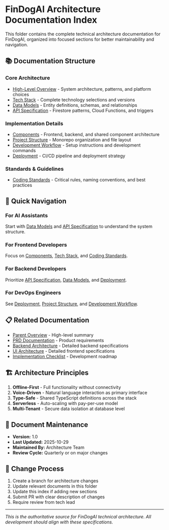 # FinDogAI Architecture Documentation Index

This folder contains the complete technical architecture documentation for FinDogAI, organized into focused sections for better maintainability and navigation.

## 📚 Documentation Structure

### Core Architecture
- [High-Level Overview](./high-level-overview.md) - System architecture, patterns, and platform choices
- [Tech Stack](./tech-stack.md) - Complete technology selections and versions
- [Data Models](./data-models.md) - Entity definitions, schemas, and relationships
- [API Specification](./api-specification.md) - Firestore patterns, Cloud Functions, and triggers

### Implementation Details
- [Components](./components.md) - Frontend, backend, and shared component architecture
- [Project Structure](./project-structure.md) - Monorepo organization and file layout
- [Development Workflow](./development-workflow.md) - Setup instructions and development commands
- [Deployment](./deployment.md) - CI/CD pipeline and deployment strategy

### Standards & Guidelines
- [Coding Standards](./coding-standards.md) - Critical rules, naming conventions, and best practices

## 🎯 Quick Navigation

### For AI Assistants
Start with [Data Models](./data-models.md) and [API Specification](./api-specification.md) to understand the system structure.

### For Frontend Developers
Focus on [Components](./components.md), [Tech Stack](./tech-stack.md), and [Coding Standards](./coding-standards.md).

### For Backend Developers
Prioritize [API Specification](./api-specification.md), [Data Models](./data-models.md), and [Deployment](./deployment.md).

### For DevOps Engineers
See [Deployment](./deployment.md), [Project Structure](./project-structure.md), and [Development Workflow](./development-workflow.md).

## 📋 Related Documentation

- [Parent Overview](../architecture.md) - High-level summary
- [PRD Documentation](../prd/) - Product requirements
- [Backend Architecture](../backend-architecture/) - Detailed backend specifications
- [UI Architecture](../ui-architecture/) - Detailed frontend specifications
- [Implementation Checklist](../implementation-checklist.md) - Development roadmap

## 🏗️ Architecture Principles

1. **Offline-First** - Full functionality without connectivity
2. **Voice-Driven** - Natural language interaction as primary interface
3. **Type-Safe** - Shared TypeScript definitions across the stack
4. **Serverless** - Auto-scaling with pay-per-use model
5. **Multi-Tenant** - Secure data isolation at database level

## 📝 Document Maintenance

- **Version:** 1.0
- **Last Updated:** 2025-10-29
- **Maintained By:** Architecture Team
- **Review Cycle:** Quarterly or on major changes

## 🔄 Change Process

1. Create a branch for architecture changes
2. Update relevant documents in this folder
3. Update this index if adding new sections
4. Submit PR with clear description of changes
5. Require review from tech lead

---

*This is the authoritative source for FinDogAI technical architecture. All development should align with these specifications.*